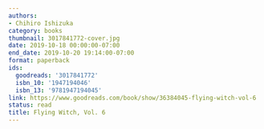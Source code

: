 ```yaml
---
authors:
- Chihiro Ishizuka
category: books
thumbnail: 3017841772-cover.jpg
date: 2019-10-18 00:00:00-07:00
end_date: 2019-10-20 19:14:00-07:00
format: paperback
ids:
  goodreads: '3017841772'
  isbn_10: '1947194046'
  isbn_13: '9781947194045'
link: https://www.goodreads.com/book/show/36384045-flying-witch-vol-6
status: read
title: Flying Witch, Vol. 6
---
```

